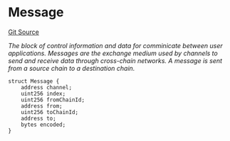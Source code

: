 # Message
[Git Source](https://github.com/darwinia-network/ORMP/blob/bfc33075bd9a7ec216d3d5b5407194e8cde9bd94/src/Common.sol)

*The block of control information and data for comminicate
between user applications. Messages are the exchange medium
used by channels to send and receive data through cross-chain networks.
A message is sent from a source chain to a destination chain.*


```solidity
struct Message {
    address channel;
    uint256 index;
    uint256 fromChainId;
    address from;
    uint256 toChainId;
    address to;
    bytes encoded;
}
```

